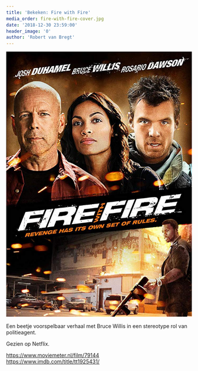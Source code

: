 ```yaml
---
title: 'Bekeken: Fire with Fire'
media_order: fire-with-fire-cover.jpg
date: '2018-12-30 23:59:00'
header_image: '0'
author: 'Robert van Bregt'
---
```


![](fire-with-fire-cover.jpg)

Een beetje voorspelbaar verhaal met Bruce Willis in een stereotype rol van politieagent.

Gezien op Netflix.

https://www.moviemeter.nl/film/79144
https://www.imdb.com/title/tt1925431/